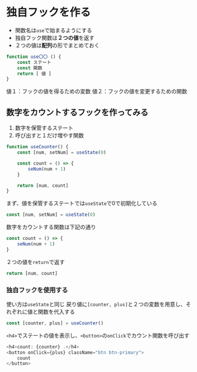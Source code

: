 # 独自フックを作る
- 関数名は`use`で始まるようにする
- 独自フック関数は**２つの値**を返す
- ２つの値は**配列**の形でまとめておく
```js
function use〇〇 () {
    const ステート
    const 関数
    return [ 値 ]
}
```
値１：フックの値を得るための変数
値２：フックの値を変更するための関数
## 数字をカウントするフックを作ってみる
1. 数字を保管するステート
2. 呼び出すと１だけ増やす関数
```js
function useCounter() {
    const [num, setNum] = useState(0)

    const count = () => {
        seNum(num + 1)
    }

    return [num, count]
}
```
まず、値を保管するステートでは`useState`で0で初期化している
```js
const [num, setNum] = useState(0)
```
数字をカウントする関数は下記の通り
```js
const count = () => {
    seNum(num + 1)
}
```
２つの値を`return`で返す
```js
return [num, count]
```
### 独自フックを使用する
使い方は`useState`と同じ
戻り値に`[counter, plus]`と２つの変数を用意し、それぞれに値と関数を代入する
```js
const [counter, plus] = useCounter()
```
`<h4>`でステートの値を表示し、`<button>`の`onClick`でカウント関数を呼び出す
```js
<h4>count: {counter} .</h4>
<button onClick={plus} className="btn btn-primary">
    count
</button>
```